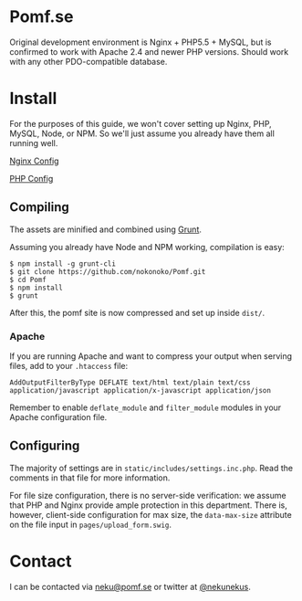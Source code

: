 # Pomf.se
Original development environment is Nginx + PHP5.5 + MySQL, but is confirmed to work with Apache 2.4
and newer PHP versions. Should work with any other PDO-compatible database.

# Install
For the purposes of this guide, we won't cover setting up Nginx, PHP, MySQL,
Node, or NPM.  So we'll just assume you already have them all running well.

[Nginx Config](http://transparency.pomf.se/configs/nginx)

[PHP Config](http://transparency.pomf.se/configs/php/)

## Compiling
The assets are minified and combined using [Grunt](http://gruntjs.com/).

Assuming you already have Node and NPM working, compilation is easy:
```
$ npm install -g grunt-cli
$ git clone https://github.com/nokonoko/Pomf.git
$ cd Pomf
$ npm install
$ grunt
```
After this, the pomf site is now compressed and set up inside `dist/`.

### Apache
If you are running Apache and want to compress your output when serving files, add to your `.htaccess` file:
```
AddOutputFilterByType DEFLATE text/html text/plain text/css application/javascript application/x-javascript application/json
```
Remember to enable `deflate_module` and `filter_module` modules in your Apache configuration file.

## Configuring
The majority of settings are in `static/includes/settings.inc.php`.  Read the 
comments in that file for more information.

For file size configuration, there is no server-side verification: we assume 
that PHP and Nginx provide ample protection in this department.  There is,
however, client-side configuration for max size, the `data-max-size` attribute
on the file input in `pages/upload_form.swig`.

# Contact
I can be contacted via neku@pomf.se or twitter at [@nekunekus](https://twitter.com/nekunekus).
